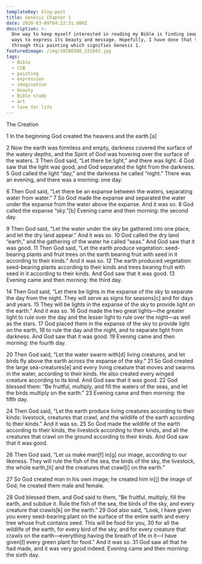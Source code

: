 ```yaml
---
templateKey: blog-post
title: Genesis Chapter 1
date: 2020-03-09T04:22:31.008Z
description: >-
  One way to keep myself interested in reading my Bible is finding imaginative
  ways to express its beauty and message. Hopefully, I have done that today
  through this painting which signifies Genesis 1.
featuredimage: /img/20200308_231603.jpg
tags:
  - Bible
  - CSB
  - painting
  - expression
  - imagination
  - beauty
  - Bible study
  - art
  - love for life
---
```

The Creation

1 In the beginning God created the heavens and the earth.\[a]



2 Now the earth was formless and empty, darkness covered the surface of the watery depths, and the Spirit of God was hovering over the surface of the waters. 3 Then God said, “Let there be light,” and there was light. 4 God saw that the light was good, and God separated the light from the darkness. 5 God called the light “day,” and the darkness he called “night.” There was an evening, and there was a morning: one day.



6 Then God said, “Let there be an expanse between the waters, separating water from water.” 7 So God made the expanse and separated the water under the expanse from the water above the expanse. And it was so. 8 God called the expanse “sky.”\[b] Evening came and then morning: the second day.



9 Then God said, “Let the water under the sky be gathered into one place, and let the dry land appear.” And it was so. 10 God called the dry land “earth,” and the gathering of the water he called “seas.” And God saw that it was good. 11 Then God said, “Let the earth produce vegetation: seed-bearing plants and fruit trees on the earth bearing fruit with seed in it according to their kinds.” And it was so. 12 The earth produced vegetation: seed-bearing plants according to their kinds and trees bearing fruit with seed in it according to their kinds. And God saw that it was good. 13 Evening came and then morning: the third day.



14 Then God said, “Let there be lights in the expanse of the sky to separate the day from the night. They will serve as signs for seasons\[c] and for days and years. 15 They will be lights in the expanse of the sky to provide light on the earth.” And it was so. 16 God made the two great lights—the greater light to rule over the day and the lesser light to rule over the night—as well as the stars. 17 God placed them in the expanse of the sky to provide light on the earth, 18 to rule the day and the night, and to separate light from darkness. And God saw that it was good. 19 Evening came and then morning: the fourth day.



20 Then God said, “Let the water swarm with\[d] living creatures, and let birds fly above the earth across the expanse of the sky.” 21 So God created the large sea-creatures\[e] and every living creature that moves and swarms in the water, according to their kinds. He also created every winged creature according to its kind. And God saw that it was good. 22 God blessed them: “Be fruitful, multiply, and fill the waters of the seas, and let the birds multiply on the earth.” 23 Evening came and then morning: the fifth day.



24 Then God said, “Let the earth produce living creatures according to their kinds: livestock, creatures that crawl, and the wildlife of the earth according to their kinds.” And it was so. 25 So God made the wildlife of the earth according to their kinds, the livestock according to their kinds, and all the creatures that crawl on the ground according to their kinds. And God saw that it was good.



26 Then God said, “Let us make man\[f] in\[g] our image, according to our likeness. They will rule the fish of the sea, the birds of the sky, the livestock, the whole earth,\[h] and the creatures that crawl\[i] on the earth.”



27 So God created man in his own image; he created him in\[j] the image of God; he created them male and female.



28 God blessed them, and God said to them, “Be fruitful, multiply, fill the earth, and subdue it. Rule the fish of the sea, the birds of the sky, and every creature that crawls\[k] on the earth.” 29 God also said, “Look, I have given you every seed-bearing plant on the surface of the entire earth and every tree whose fruit contains seed. This will be food for you, 30 for all the wildlife of the earth, for every bird of the sky, and for every creature that crawls on the earth—everything having the breath of life in it—I have given\[l] every green plant for food.” And it was so. 31 God saw all that he had made, and it was very good indeed. Evening came and then morning: the sixth day.
